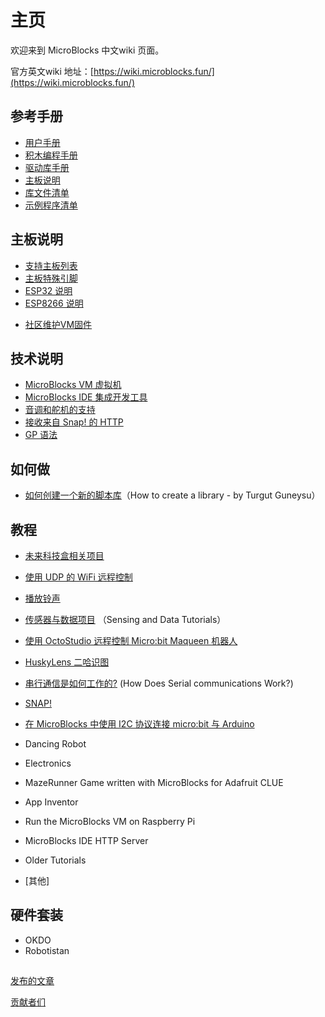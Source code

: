   
# 主页

欢迎来到 MicroBlocks 中文wiki 页面。

官方英文wiki 地址：[https://wiki.microblocks.fun/](https://wiki.microblocks.fun/)

## 参考手册

- [用户手册](用户手册.md)
- [积木编程手册](MicroBlocks积木编程手册.md)
- [驱动库手册](硬件驱动库.md)
- [主板说明](主板说明.md)
- [库文件清单](库文件夹.md)
- [示例程序清单](示例程序.md)

## 主板说明

* [支持主板列表](支持主板列表.md)
* [主板特殊引脚](主板特殊引脚.md)
* [ESP32 说明](ESP32说明.md)
* [ESP8266 说明](ESP8266%20说明.md)
- [社区维护VM固件 ](VMlist.md)


## 技术说明

- [MicroBlocks VM 虚拟机](MicroBlocksVM虚拟机.md)
- [MicroBlocks IDE 集成开发工具](MicroBlocksIDE集成开发工具.md)
- [音调和舵机的支持](音调和舵机的支持.md)
- [接收来自 Snap! 的 HTTP](接收来自Snap!的HTTP.md)
- [GP 语法](GP语法.md)



## 如何做

- [如何创建一个新的脚本库](如何创建一个新的脚本库.md)（How to create a library - by Turgut Guneysu）

## 教程

- [未来科技盒相关项目](未来科技盒.md)

- [使用 UDP 的 WiFi 远程控制](使用UDP的WiFi远程控制.md)
- [播放铃声](播放铃声.md)
- [传感器与数据项目](传感器与数据项目.md) （Sensing and Data Tutorials）
- [使用 OctoStudio 远程控制 Micro:bit Maqueen 机器人](使用OctoStudio远程控制microbit麦昆小车.md)
- [HuskyLens 二哈识图](二哈识图.md)
- [串行通信是如何工作的?](串行通信是如何工作的.md) (How Does Serial communications Work?)
- [SNAP!](SNAP!.md)
- [在 MicroBlocks 中使用 I2C 协议连接 micro:bit 与 Arduino](在MicroBlocks中使用I2C协议连接microbit与Arduino.md)
- Dancing Robot
- Electronics
- MazeRunner Game written with MicroBlocks for Adafruit CLUE
- App Inventor
- Run the MicroBlocks VM on Raspberry Pi
- MicroBlocks IDE HTTP Server
- Older Tutorials 
- [其他]

## 硬件套装
- OKDO
- Robotistan
## 

[发布的文章](https://wiki.microblocks.fun/publications)

[贡献者们](https://wiki.microblocks.fun/contributors)

